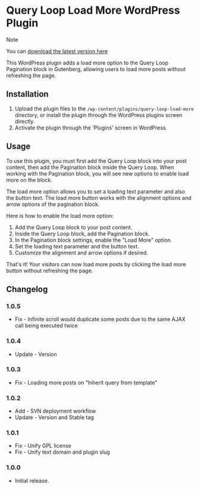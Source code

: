# Query Loop Load More WordPress Plugin

> [!NOTE]  
> You can [download the latest version here](https://github.com/a8cteam51/query-loop-load-more/releases/latest/download/query-loop-load-more.zip)

This WordPress plugin adds a load more option to the Query Loop Pagination block in Gutenberg, allowing users to load more posts without refreshing the page.

## Installation

1. Upload the plugin files to the `/wp-content/plugins/query-loop-load-more` directory, or install the plugin through the WordPress plugins screen directly.
2. Activate the plugin through the 'Plugins' screen in WordPress.

## Usage

To use this plugin, you must first add the Query Loop block into your post content, then add the Pagination block inside the Query Loop. When working with the Pagination block, you will see new options to enable load more on the block.

The load more option allows you to set a loading text parameter and also the button text. The load more button works with the alignment options and arrow options of the pagination block. 

Here is how to enable the load more option:

1. Add the Query Loop block to your post content.
2. Inside the Query Loop block, add the Pagination block.
3. In the Pagination block settings, enable the "Load More" option.
4. Set the loading text parameter and the button text.
5. Customize the alignment and arrow options if desired.

That's it! Your visitors can now load more posts by clicking the load more button without refreshing the page.

## Changelog

### 1.0.5
* Fix - Infinite scroll would duplicate some posts due to the same AJAX call being executed twice

### 1.0.4
* Update - Version

### 1.0.3
* Fix - Loading more posts on "Inherit query from template" 

### 1.0.2
* Add - SVN deployment workflow
* Update - Version and Stable tag

### 1.0.1
* Fix - Unify GPL license
* Fix - Unify text domain and plugin slug

### 1.0.0
* Initial release.
